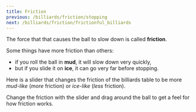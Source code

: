 ```yaml
---
title: Friction
previous: /billiards/friction/stopping
next: /billiards/friction/frictionful_billiards
---
```


<script src="shared.js"></script>
<script>
    var sim = createSimulation({
        initialize: function(simulation) {
            var p = simulation.parameters;
            p.friction = 0.2;
            
            var particle = new Particle();
            particle.color = Color.red;
            addParticle(simulation, particle);

    		setToolbarAvailableTools(simulation.toolbar, ["move"]);
        }
    });
</script>


The force that that causes the ball to slow down is called **friction**.

Some things have more friction than others: 

* if you roll the ball in **mud**, it will slow down very quickly,
* but if you slide it on **ice**, it can go very far before stopping.

Here is a slider that changes the friction of the billiards table to be more _mud-like_ (_more_ friction) or _ice-like_ (_less_ friction).

<script>
createIceMudSliderHere();
</script>

Change the friction with the slider and drag around the ball to get a feel for how friction works.
